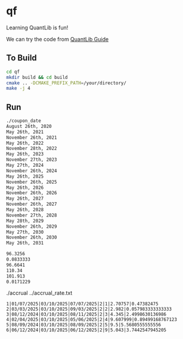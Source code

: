 # qf
Learning QuantLib is fun!

We can try the code from [QuantLib Guide](https://www.quantlibguide.com/A%20taste%20of%20QuantLib.html)


## To Build

``` bash
cd qf
mkdir build && cd build
cmake .. -DCMAKE_PREFIX_PATH=/your/directory/
make -j 4
```

## Run

``` bash
./coupon_date
August 26th, 2020
May 26th, 2021
November 26th, 2021
May 26th, 2022
November 28th, 2022
May 26th, 2023
November 27th, 2023
May 27th, 2024
November 26th, 2024
May 26th, 2025
November 26th, 2025
May 26th, 2026
November 26th, 2026
May 26th, 2027
November 26th, 2027
May 26th, 2028
November 27th, 2028
May 28th, 2029
November 26th, 2029
May 27th, 2030
November 26th, 2030
May 26th, 2031

96.3256
0.0833333
96.6641
110.34
101.913
0.0171229
```

./accrual ../accrual_rate.txt
```
1|01/07/2025|03/10/2025|07/07/2025|2|1|2.70757|0.47382475
2|03/03/2025|03/10/2025|09/03/2025|2|2|2.982|0.057983333333333
3|08/12/2024|03/10/2025|08/11/2025|2|3|4.345|2.4998630136986
4|02/04/2025|03/10/2025|05/06/2025|2|4|9.607999|0.89499168767123
5|08/09/2024|03/10/2025|08/09/2025|2|5|9.5|5.5680555555556
6|06/12/2024|03/10/2025|06/12/2025|2|9|5.043|3.7442547945205
```